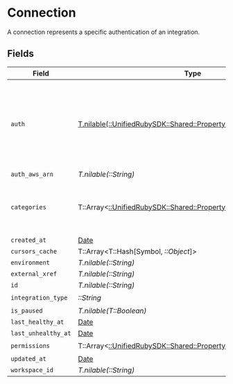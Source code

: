 # Connection

A connection represents a specific authentication of an integration.


## Fields

| Field                                                                                                                     | Type                                                                                                                      | Required                                                                                                                  | Description                                                                                                               |
| ------------------------------------------------------------------------------------------------------------------------- | ------------------------------------------------------------------------------------------------------------------------- | ------------------------------------------------------------------------------------------------------------------------- | ------------------------------------------------------------------------------------------------------------------------- |
| `auth`                                                                                                                    | [T.nilable(::UnifiedRubySDK::Shared::PropertyConnectionAuth)](../../models/shared/propertyconnectionauth.md)              | :heavy_minus_sign:                                                                                                        | An authentication object that represents a specific authorized user's connection to an integration.                       |
| `auth_aws_arn`                                                                                                            | *T.nilable(::String)*                                                                                                     | :heavy_minus_sign:                                                                                                        | N/A                                                                                                                       |
| `categories`                                                                                                              | T::Array<[::UnifiedRubySDK::Shared::PropertyConnectionCategories](../../models/shared/propertyconnectioncategories.md)>   | :heavy_check_mark:                                                                                                        | The Integration categories that this connection supports                                                                  |
| `created_at`                                                                                                              | [Date](https://ruby-doc.org/stdlib-2.6.1/libdoc/date/rdoc/Date.html)                                                      | :heavy_minus_sign:                                                                                                        | N/A                                                                                                                       |
| `cursors_cache`                                                                                                           | T::Array<T::Hash[Symbol, *::Object*]>                                                                                     | :heavy_minus_sign:                                                                                                        | N/A                                                                                                                       |
| `environment`                                                                                                             | *T.nilable(::String)*                                                                                                     | :heavy_minus_sign:                                                                                                        | N/A                                                                                                                       |
| `external_xref`                                                                                                           | *T.nilable(::String)*                                                                                                     | :heavy_minus_sign:                                                                                                        | N/A                                                                                                                       |
| `id`                                                                                                                      | *T.nilable(::String)*                                                                                                     | :heavy_minus_sign:                                                                                                        | N/A                                                                                                                       |
| `integration_type`                                                                                                        | *::String*                                                                                                                | :heavy_check_mark:                                                                                                        | N/A                                                                                                                       |
| `is_paused`                                                                                                               | *T.nilable(T::Boolean)*                                                                                                   | :heavy_minus_sign:                                                                                                        | N/A                                                                                                                       |
| `last_healthy_at`                                                                                                         | [Date](https://ruby-doc.org/stdlib-2.6.1/libdoc/date/rdoc/Date.html)                                                      | :heavy_minus_sign:                                                                                                        | N/A                                                                                                                       |
| `last_unhealthy_at`                                                                                                       | [Date](https://ruby-doc.org/stdlib-2.6.1/libdoc/date/rdoc/Date.html)                                                      | :heavy_minus_sign:                                                                                                        | N/A                                                                                                                       |
| `permissions`                                                                                                             | T::Array<[::UnifiedRubySDK::Shared::PropertyConnectionPermissions](../../models/shared/propertyconnectionpermissions.md)> | :heavy_check_mark:                                                                                                        | N/A                                                                                                                       |
| `updated_at`                                                                                                              | [Date](https://ruby-doc.org/stdlib-2.6.1/libdoc/date/rdoc/Date.html)                                                      | :heavy_minus_sign:                                                                                                        | N/A                                                                                                                       |
| `workspace_id`                                                                                                            | *T.nilable(::String)*                                                                                                     | :heavy_minus_sign:                                                                                                        | N/A                                                                                                                       |